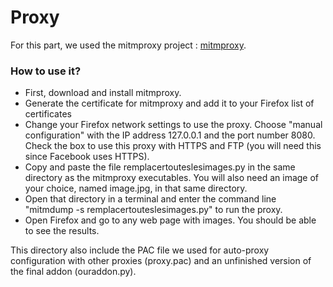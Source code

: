 # Proxy
 For this part, we used the mitmproxy project : [mitmproxy](https://mitmproxy.org/). 


### How to use it?
* First, download and install mitmproxy.
* Generate the certificate for mitmproxy and add it to your Firefox list of certificates
* Change your Firefox network settings to use the proxy. Choose "manual configuration" with the IP address 127.0.0.1 and the port number 8080. Check the box to use this proxy with HTTPS and FTP (you will need this since Facebook uses HTTPS).
* Copy and paste the file remplacertouteslesimages.py in the same directory as the mitmproxy executables. You will also need an image of your choice, named image.jpg, in that same directory.
* Open that directory in a terminal and enter the command line "mitmdump -s remplacertouteslesimages.py" to run the proxy.
* Open Firefox and go to any web page with images. You should be able to see the results.

This directory also include the PAC file we used for auto-proxy configuration with other proxies (proxy.pac) and an unfinished version of the final addon (ouraddon.py).
